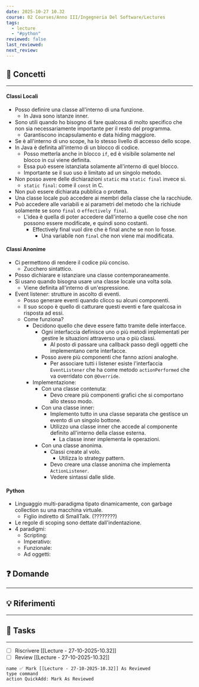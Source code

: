 ```yaml
---
date: 2025-10-27 10.32
course: 02 Courses/Anno III/Ingegneria Del Software/Lectures
tags:
  - lecture
  - "#python"
reviewed: false
last_reviewed:
next_review:
---
```

## 🧠 Concetti
---
#### Classi Locali
+ Posso definire una classe all'interno di una funzione.
	+ In Java sono istanze inner.
+ Sono utili quando ho bisogno di fare qualcosa di molto specifico che non sia necessariamente importante per il resto del programma.
	+ Garantiscono incapsulamento e data hiding maggiore.
+ Se è all'interno di uno scope, ha lo stesso livello di accesso dello scope.
+ In Java è definita all'interno di un blocco di codice.
	+ Posso metterla anche in blocco `if`, ed è visibile solamente nel blocco in cui viene definita.
	+ Essa può essere istanziata solamente all'interno di quel blocco.
	+ Importante se il suo uso è limitato ad un singolo metodo.
+ Non posso avere delle dichiarazioni `static` ma `static final` invece si.
	+ `static final`: come il `const` in C.
+ Non può essere dichiarata pubblica o protetta.
+ Una classe locale può accedere ai membri della classe che la racchiude.
+ Può accedere alle variabili e ai parametri del metodo che la richiude solamente se sono `final` o `effectively final`.
	+ L'idea è quella di poter accedere dall'interno a quelle cose che non possono essere modificate, e quindi sono costanti.
		+ Effectively final vuol dire che è final anche se non lo fosse.
			+ Una variabile non `final` che non viene mai modificata.
#### Classi Anonime
+ Ci permettono di rendere il codice più conciso.
	+ Zucchero sintattico.
+ Posso dichiarare e istanziare una classe contemporaneamente.
+ Si usano quando bisogna usare una classe locale una volta sola.
	+ Viene definita all'interno di un'espressione.
+ Event listener: strutture in ascolto di eventi.
	+ Posso generare eventi quando clicco su alcuni componenti.
	+ Il suo scopo è quello di catturare questi eventi e fare qualcosa in risposta ad essi.
	+ Come funziona?
		+ Decidono quello che deve essere fatto tramite delle interfacce.
			+ Ogni interfaccia definisce uno o più metodi implementati per gestire le situazioni attraverso una o più classi.
				+ Al posto di passare una callback passo degli oggetti che implementano certe interfacce.
			+ Posso avere più componenti che fanno azioni analoghe.
				+ Per associare tutti i listener esiste l'interfaccia `EventListener` che ha come metodo `actionPerformed` che va overridato con `@Override`.
		+ Implementazione:
			+ Con una classe contenuta:
				+ Devo creare più componenti grafici che si comportano allo stesso modo.
			+ Con una classe inner:
				+ Implemento tutto in una classe separata che gestisce un evento di un singolo bottone.
				+ Utilizzo una classe inner che accede al componente definito all'interno della classe esterna.
					+ La classe inner implementa le operazioni.
			+ Con una classe anonima.
				+ Classi create al volo.
					+ Utilizza lo strategy pattern.
				+ Devo creare una classe anonima che implementa `ActionListener`.
				+ Vedere sintassi dalle slide.
#### Python
+ Linguaggio multi-paradigma tipato dinamicamente, con garbage collection su una macchina virtuale.
	+ Figlio indiretto di SmallTalk. (????????)
+ Le regole di scoping sono dettate dall'indentazione.
+ 4 paradigmi:
	+ Scripting:
	+ Imperativo:
	+ Funzionale:
	+ Ad oggetti:

## ❓ Domande
---

## 💡 Riferimenti
---

## 🧩 Tasks
---
+ [ ] Riscrivere [[Lecture - 27-10-2025-10.32]]
+ [ ] Review [[Lecture - 27-10-2025-10.32]]

```button 
name ✅ Mark [[Lecture - 27-10-2025-10.32]] As Reviewed 
type command 
action QuickAdd: Mark As Reviewed
```
